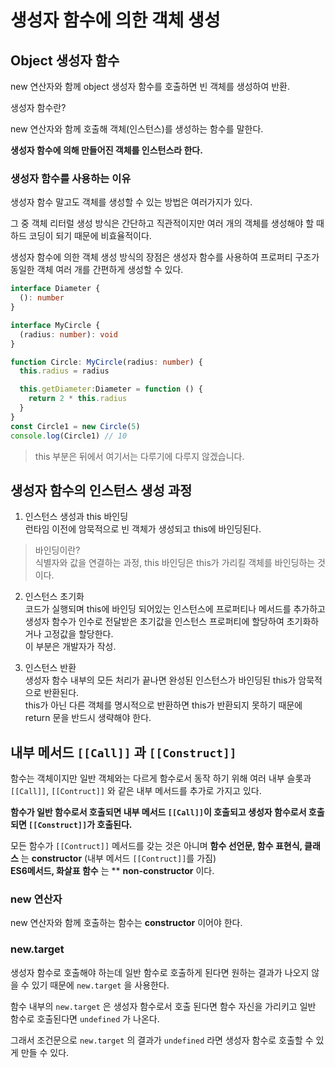 # 생성자 함수에 의한 객체 생성

## Object 생성자 함수

new 연산자와 함께 object 생성자 함수를 호출하면 빈 객체를 생성하여 반환.

생성자 함수란?

new 연산자와 함께 호출해 객체(인스턴스)를 생성하는 함수를 말한다.

**생성자 함수에 의해 만들어진 객체를 인스턴스라 한다.**

### 생성자 함수를 사용하는 이유

생성자 함수 말고도 객체를 생성할 수 있는 방법은 여러가지가 있다.

그 중 객체 리터럴 생성 방식은 간단하고 직관적이지만 여러 개의 객체를 생성해야 할 때
하드 코딩이 되기 때문에 비효율적이다.

생성자 함수에 의한 객체 생성 방식의 장점은 생성자 함수를 사용하여 프로퍼티 구조가 동일한
객체 여러 개를 간편하게 생성할 수 있다.

```ts
interface Diameter {
  (): number
}

interface MyCircle {
  (radius: number): void
}

function Circle: MyCircle(radius: number) {
  this.radius = radius

  this.getDiameter:Diameter = function () {
    return 2 * this.radius
  }
}
const Circle1 = new Circle(5)
console.log(Circle1) // 10
```

> this 부분은 뒤에서 여기서는 다루기에 다루지 않겠습니다.

## 생성자 함수의 인스턴스 생성 과정

1. 인스턴스 생성과 this 바인딩<br>
   런타임 이전에 암묵적으로 빈 객체가 생성되고 this에 바인딩된다.

> 바인딩이란? <br>
> 식별자와 값을 연결하는 과정, this 바인딩은 this가 가리킬 객체를 바인딩하는 것이다.

2. 인스턴스 초기화 <br>
   코드가 실행되며 this에 바인딩 되어있는 인스턴스에 프로퍼티나 메서드를 추가하고 생성자 함수가 인수로 전달받은 초기값을 인스턴스 프로퍼티에 할당하여 초기화하거나 고정값을 할당한다.<br>
   이 부분은 개발자가 작성.

3. 인스턴스 반환 <br>
   생성자 함수 내부의 모든 처리가 끝나면 완성된 인스턴스가 바인딩된 this가 암묵적으로 반환된다. <br>
   this가 아닌 다른 객체를 명시적으로 반환하면 this가 반환되지 못하기 때문에 return 문을 반드시 생략해야 한다.

## 내부 메서드 `[[Call]]` 과 `[[Construct]]`

함수는 객체이지만 일반 객체와는 다르게 함수로서 동작 하기 위해 여러 내부 슬롯과 `[[Call]]`, `[[Contruct]]` 와 같은 내부 메서드를 추가로 가지고 있다.

**함수가 일반 함수로서 호출되면 내부 메서드 `[[Call]]`이 호출되고 생성자 함수로서 호출되면 `[[Construct]]`가 호출된다.**

모든 함수가 `[[Contruct]]` 메서드를 갖는 것은 아니며 **함수 선언문, 함수 표현식, 클래스** 는 **constructor** (내부 메서드 `[[Contruct]]`를 가짐)
<br>
**ES6메서드, 화살표 함수** 는 \*\* **non-constructor** 이다.

### new 연산자

new 연산자와 함께 호출하는 함수는 **constructor** 이어야 한다.

### new.target

생성자 함수로 호출해야 하는데 일반 함수로 호출하게 된다면 원하는 결과가 나오지 않을 수 있기 때문에 `new.target` 을 사용한다.

함수 내부의 `new.target` 은 생성자 함수로서 호출 된다면 함수 자신을 가리키고 일반 함수로 호출된다면 `undefined` 가 나온다.

그래서 조건문으로 `new.target` 의 결과가 `undefined` 라면 생성자 함수로 호출할 수 있게 만들 수 있다.